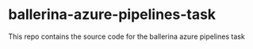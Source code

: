 # ballerina-azure-pipelines-task
This repo contains the source code for the ballerina azure pipelines task
